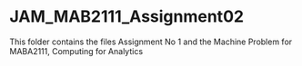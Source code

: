 # JAM_MAB2111_Assignment02
This folder contains the files Assignment No 1 and the Machine Problem for MABA2111, Computing for Analytics
